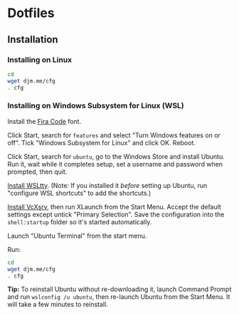 # Dotfiles

## Installation

### Installing on Linux

```bash
cd
wget djm.me/cfg
. cfg
```

### Installing on Windows Subsystem for Linux (WSL)

Install the [Fira Code](https://github.com/tonsky/FiraCode) font.

Click Start, search for `features` and select "Turn Windows features on or off". Tick "Windows Subsystem for Linux" and click OK. Reboot.

Click Start, search for `ubuntu`, go to the Windows Store and install Ubuntu. Run it, wait while it completes setup, set a username and password when prompted, then quit.

[Install WSLtty](https://github.com/mintty/wsltty). (Note: If you installed it *before* setting up Ubuntu, run "configure WSL shortcuts" to add the shortcuts.)

[Install VcXsrv](https://sourceforge.net/projects/vcxsrv/), then run XLaunch from the Start Menu. Accept the default settings except untick "Primary Selection". Save the configuration into the `shell:startup` folder so it's started automatically.

Launch "Ubuntu Terminal" from the start menu.

Run:

```bash
cd
wget djm.me/cfg
. cfg
```

**Tip:** To reinstall Ubuntu without re-downloading it, launch Command Prompt and run `wslconfig /u ubuntu`, then re-launch Ubuntu from the Start Menu. It will take a few minutes to reinstall.
